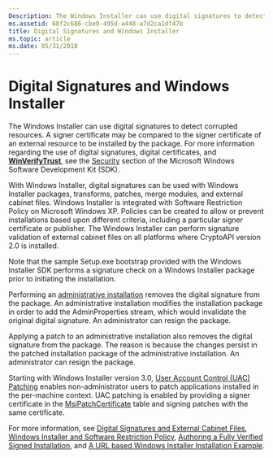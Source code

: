 ```yaml
---
Description: The Windows Installer can use digital signatures to detect corrupted resources.
ms.assetid: 68f2c686-cbe0-495d-a448-a7d2ca1df47b
title: Digital Signatures and Windows Installer
ms.topic: article
ms.date: 05/31/2018
---
```


# Digital Signatures and Windows Installer

The Windows Installer can use digital signatures to detect corrupted resources. A signer certificate may be compared to the signer certificate of an external resource to be installed by the package. For more information regarding the use of digital signatures, digital certificates, and [**WinVerifyTrust**](https://docs.microsoft.com/windows/desktop/api/wintrust/nf-wintrust-winverifytrust), see the [Security](https://go.microsoft.com/fwlink/p/?linkid=83879) section of the Microsoft Windows Software Development Kit (SDK).

With Windows Installer, digital signatures can be used with Windows Installer packages, transforms, patches, merge modules, and external cabinet files. Windows Installer is integrated with Software Restriction Policy on Microsoft Windows XP. Policies can be created to allow or prevent installations based upon different criteria, including a particular signer certificate or publisher. The Windows Installer can perform signature validation of external cabinet files on all platforms where CryptoAPI version 2.0 is installed.

Note that the sample Setup.exe bootstrap provided with the Windows Installer SDK performs a signature check on a Windows Installer package prior to initiating the installation.

Performing an [administrative installation](administrative-installation.md) removes the digital signature from the package. An administrative installation modifies the installation package in order to add the AdminProperties stream, which would invalidate the original digital signature. An administrator can resign the package.

Applying a patch to an administrative installation also removes the digital signature from the package. The reason is because the changes persist in the patched installation package of the administrative installation. An administrator can resign the package.

Starting with Windows Installer version 3.0, [User Account Control (UAC) Patching](user-account-control--uac--patching.md) enables non-administrator users to patch applications installed in the per-machine context. UAC patching is enabled by providing a signer certificate in the [MsiPatchCertificate](msipatchcertificate-table.md) table and signing patches with the same certificate.

For more information, see [Digital Signatures and External Cabinet Files](digital-signatures-and-external-cabinet-files.md), [Windows Installer and Software Restriction Policy](windows-installer-and-software-restriction-policy.md), [Authoring a Fully Verified Signed Installation](authoring-a-fully-verified-signed-installation.md), and [A URL based Windows Installer Installation Example](a-url-based-windows-installer-installation-example.md).

 

 



